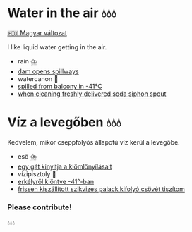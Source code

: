 # Water in the air 💧💧💧

[🇭🇺 Magyar változat](#víz-a-levegőben-)

I like liquid water getting in the air.

- rain ⛈️
- [dam opens spillways](https://odysee.com/@RT:fd/china_dam_2206:4)
- watercanon 🔫
- [spilled from balcony in -41°С](https://www.youtube.com/watch?v=AzKr1QmuBh8)
- [when cleaning freshly delivered soda siphon spout](https://cdn.kifli.hu/images/grocery/products/52565/52565-1602774317.jpg)

# Víz a levegőben 💧💧💧

Kedvelem, mikor cseppfolyós állapotú víz kerül a levegőbe.

- eső ⛈️
- [egy gát kinyitja a kiömlőnyílásait](https://odysee.com/@RT:fd/china_dam_2206:4)
- vízipisztoly 🔫
- [erkélyről kiöntve -41°-ban](https://www.youtube.com/watch?v=AzKr1QmuBh8)
- [frissen kiszállított szikvizes palack kifolyó csövét tiszítom](https://cdn.kifli.hu/images/grocery/products/52565/52565-1602774317.jpg)

### Please contribute!

💧💧💧
